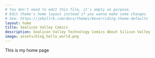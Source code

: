 ```yaml
---
# You don't need to edit this file, it's empty on purpose.
# Edit theme's home layout instead if you wanna make some changes
# See: https://jekyllrb.com/docs/themes/#overriding-theme-defaults
layout: home
title: Sealicon Valley Comics
description: Sealicon Valley Technology Comics About Silicon Valley
image: assets/blog_hello_world.png
---
```

This is my home page

